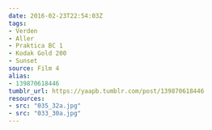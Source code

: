 ```yaml
---
date: 2016-02-23T22:54:03Z
tags:
- Verden
- Aller
- Praktica BC 1
- Kodak Gold 200
- Sunset
source: Film 4
alias:
- 139870618446
tumblr_url: https://yaapb.tumblr.com/post/139870618446
resources:
- src: "035_32a.jpg"
- src: "033_30a.jpg"
---
```

